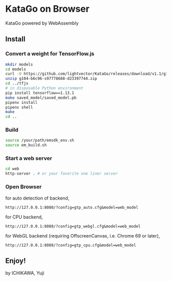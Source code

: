 # KataGo on Browser
KataGo powered by WebAssembly

## Install
### Convert a weight for TensorFlow.js

```sh
mkdir models
cd models
curl -O https://github.com/lightvector/KataGo/releases/download/v1.1/g104-b6c96-s97778688-d23397744.zip
unzip g104-b6c96-s97778688-d23397744.zip
cd ../tfjs
# in disposable Python environment
pip install tensorflow==1.13.1
make saved_model/saved_model.pb
pipenv install
pipenv shell
make
cd ..
```

### Build

```sh
source /your/path/emsdk_env.sh
source em_build.sh
```

### Start a web server

```sh
cd web
http-server . # or your favorite one liner server
```

### Open Browser
for auto detection of backend,
```
http://127.0.0.1:8080/?config=gtp_auto.cfg&model=web_model
```
for CPU backend,
```
http://127.0.0.1:8080/?config=gtp_webgl.cfg&model=web_model
```
for WebGL backend (requiring OffscreenCanvas, i.e. Chrome 69 or later), 
```
http://127.0.0.1:8080/?config=gtp_cpu.cfg&model=web_model
```

Enjoy!
-
by ICHIKAWA, Yuji